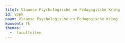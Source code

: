 ```yaml
---
titel: Vlaamse Psychologische en Pedagogische Kring
id: vppk
naam: Vlaamse Psychologische en Pedagogische Kring
konvent: fk
themas:
  -  faculteiten
---
```

